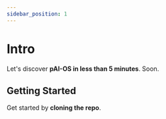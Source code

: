 ```yaml
---
sidebar_position: 1
---
```


# Intro

Let's discover **pAI-OS in less than 5 minutes**. Soon.

## Getting Started

Get started by **cloning the repo**.
